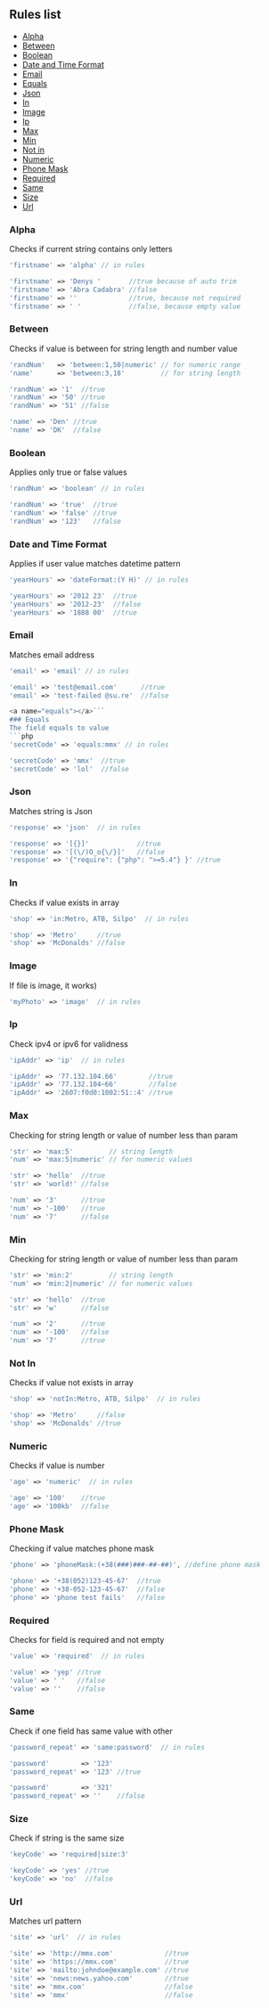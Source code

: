 ## Rules list
 - [Alpha](#alpha)
 - [Between](#between)
 - [Boolean](#boolean)
 - [Date and Time Format](#data-and-time-format)
 - [Email](#email)
 - [Equals](#equals)
 - [Json](#json)
 - [In](#in)
 - [Image](#image)
 - [Ip](#ip)
 - [Max](#max)
 - [Min](#min)
 - [Not in](#not-in)
 - [Numeric](#numeric)
 - [Phone Mask](#phone-mask)
 - [Required](#required)
 - [Same](#same)
 - [Size](#size)
 - [Url](#url)

<a name="alpha"></a>
### Alpha
Checks if current string contains only letters
```php
'firstname' => 'alpha' // in rules

'firstname' => 'Denys '       //true because of auto trim
'firstname' => 'Abra Cadabra' //false
'firstname' => ''             //true, because not required
'firstname' => ' '            //false, because empty value

```

<a name="between"></a>
### Between
Checks if value is between for string length and number value
```php
'randNum'   => 'between:1,50|numeric' // for numeric range
'name'      => 'between:3,18'         // for string length

'randNum' => '1'  //true
'randNum' => '50' //true
'randNum' => '51' //false

'name' => 'Den' //true
'name' => 'DK'  //false


```

<a name="boolean"></a>
### Boolean
Applies only true or false values
```php
'randNum' => 'boolean' // in rules

'randNum' => 'true'  //true
'randNum' => 'false' //true
'randNum' => '123'   //false
```


<a name="date-and-time-format"></a>
### Date and Time Format
Applies if user value matches datetime pattern
```php
'yearHours' => 'dateFormat:(Y H)' // in rules

'yearHours' => '2012 23'  //true
'yearHours' => '2012-23'  //false
'yearHours' => '1888 00'  //true
```

<a name="email"></a>
### Email
Matches email address
```php
'email' => 'email' // in rules

'email' => 'test@email.com'      //true
'email' => 'test-failed @su.re'  //false

<a name="equals"></a>```
### Equals
The field equals to value
```php
'secretCode' => 'equals:mmx' // in rules

'secretCode' => 'mmx'  //true
'secretCode' => 'lol'  //false
```


<a name="json"></a>
### Json
Matches string is Json
```php
'response' => 'json'  // in rules

'response' => '[{}]'            //true
'response' => '[(\/)O_o{\/}]'   //false
'response' => '{"require": {"php": ">=5.4"} }' //true
```

<a name="in"></a>
### In
Checks if value exists in array
```php
'shop' => 'in:Metro, ATB, Silpo'  // in rules

'shop' => 'Metro'     //true
'shop' => 'McDonalds' //false
```


<a name="image"></a>
### Image
If file is image, it works)
```php
'myPhoto' => 'image'  // in rules
```


<a name="ip"></a>
### Ip
Check ipv4 or ipv6 for validness
```php
'ipAddr' => 'ip'  // in rules

'ipAddr' => '77.132.104.66'        //true
'ipAddr' => '77.132.104~66'        //false
'ipAddr' => '2607:f0d0:1002:51::4' //true
```


<a name="max"></a>
### Max
Checking for string length or value of number less than param
```php
'str' => 'max:5'         // string length
'num' => 'max:5|numeric' // for numeric values

'str' => 'hello'  //true
'str' => 'world!' //false

'num' => '3'      //true
'num' => '-100'   //true
'num' => '7'      //false
```


<a name="min"></a>
### Min
Checking for string length or value of number less than param
```php
'str' => 'min:2'         // string length
'num' => 'min:2|numeric' // for numeric values

'str' => 'hello'  //true
'str' => 'w'      //false

'num' => '2'      //true
'num' => '-100'   //false
'num' => '7'      //true
```


<a name="not-in"></a>
### Not In
Checks if value not exists in array
```php
'shop' => 'notIn:Metro, ATB, Silpo'  // in rules

'shop' => 'Metro'     //false
'shop' => 'McDonalds' //true
```


<a name="numeric"></a>
### Numeric
Checks if value is number
```php
'age' => 'numeric'  // in rules

'age' => '100'    //true
'age' => '100kb'  //false
```


<a name="phone-mask"></a>
### Phone Mask
Checking if value matches phone mask
```php
'phone' => 'phoneMask:(+38(###)###-##-##)', //define phone mask

'phone' => '+38(052)123-45-67'  //true
'phone' => '+38-052-123-45-67'  //false
'phone' => 'phone test fails'   //false
```


<a name="required"></a>
### Required
Checks for field is required and not empty
```php
'value' => 'required'  // in rules

'value' => 'yep' //true
'value' => ' '   //false
'value' => ''    //false
```

<a name="same"></a>
### Same
Check if one field has same value with other
```php
'password_repeat' => 'same:password'  // in rules

'password'        => '123'
'password_repeat' => '123' //true

'password'        => '321'
'password_repeat' => ''    //false
```

<a name="size"></a>
### Size
Check if string is the same size
```php
'keyCode' => 'required|size:3'

'keyCode' => 'yes' //true
'keyCode' => 'no'  //false
```

<a name="url"></a>
### Url
Matches url pattern
```php
'site' => 'url'  // in rules

'site' => 'http://mmx.com'             //true
'site' => 'https://mmx.com'            //true
'site' => 'mailto:johndoe@example.com' //true
'site' => 'news:news.yahoo.com'        //true
'site' => 'mmx.com'                    //false
'site' => 'mmx'                        //false
```
